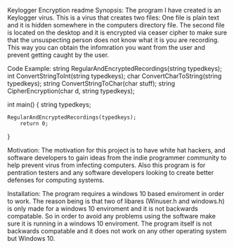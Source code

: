 Keylogger Encryption readme
Synopsis:
The program I have created is an Keylogger virus. This is a virus that creates two files: One file is plain text and it is hidden somewhere in the computers directory file. The second file is located on the desktop and it is encrypted via ceaser cipher to make sure that the unsuspecting person does not know what it is you are recording. This way you can obtain the infomration you want from the user and prevent getting caught by the user.

Code Example:
string RegularAndEncryptedRecordings(string typedkeys);
int ConvertStringToInt(string typedkeys);
char ConvertCharToString(string typedkeys);
string ConvertStringToChar(char stuff);
string CipherEncryption(char d, string typedkeys);

int main()
{
	string typedkeys;

	RegularAndEncryptedRecordings(typedkeys);
    	return 0;
}


Motivation:
The motivation for this project is to have white hat hackers, and software developers to gain ideas from the indie programmer community to help prevent virus from infecting computers. Also this program is for pentration testers and any software developers looking to create better defenses for computing systems.

Installation:
The program requires a windows 10 based enviroment in order to work. The reason being is that two of libares (Winuser.h and windows.h) is only made for a windows 10 enviroment and it is not backwards compatable. So in order to avoid any problems using the software make sure it is running in a windows 10 enviroment. The program itself is not backwards compatable and it does not work on any other operating system but Windows 10. 

